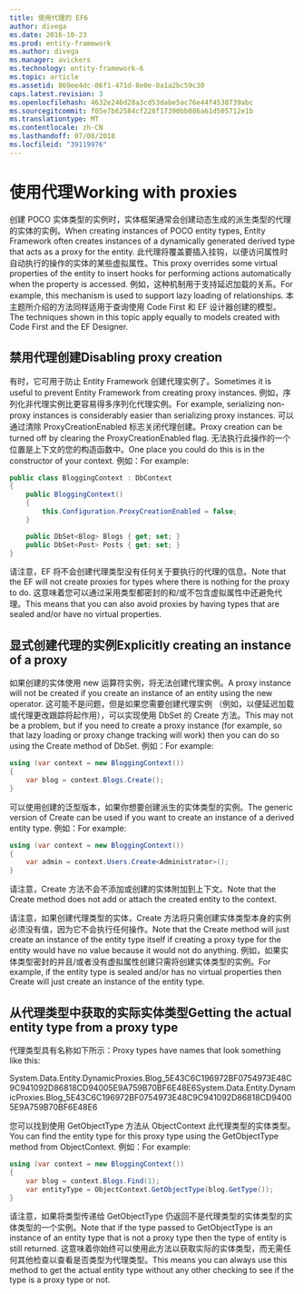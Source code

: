 ```yaml
---
title: 使用代理的 EF6
author: divega
ms.date: 2016-10-23
ms.prod: entity-framework
ms.author: divega
ms.manager: avickers
ms.technology: entity-framework-6
ms.topic: article
ms.assetid: 869ee4dc-06f1-471d-8e0e-0a1a2bc59c30
caps.latest.revision: 3
ms.openlocfilehash: 4632e246d28a3cd53dabe5ac76e44f4538739abc
ms.sourcegitcommit: f05e7b62584cf228f17390bb086a61d505712e1b
ms.translationtype: MT
ms.contentlocale: zh-CN
ms.lasthandoff: 07/08/2018
ms.locfileid: "39119976"
---
```

# <a name="working-with-proxies"></a><span data-ttu-id="509be-102">使用代理</span><span class="sxs-lookup"><span data-stu-id="509be-102">Working with proxies</span></span>
<span data-ttu-id="509be-103">创建 POCO 实体类型的实例时，实体框架通常会创建动态生成的派生类型的代理的实体的实例。</span><span class="sxs-lookup"><span data-stu-id="509be-103">When creating instances of POCO entity types, Entity Framework often creates instances of a dynamically generated derived type that acts as a proxy for the entity.</span></span> <span data-ttu-id="509be-104">此代理将覆盖要插入挂钩，以便访问属性时自动执行的操作的实体的某些虚拟属性。</span><span class="sxs-lookup"><span data-stu-id="509be-104">This proxy overrides some virtual properties of the entity to insert hooks for performing actions automatically when the property is accessed.</span></span> <span data-ttu-id="509be-105">例如，这种机制用于支持延迟加载的关系。</span><span class="sxs-lookup"><span data-stu-id="509be-105">For example, this mechanism is used to support lazy loading of relationships.</span></span> <span data-ttu-id="509be-106">本主题所介绍的方法同样适用于查询使用 Code First 和 EF 设计器创建的模型。</span><span class="sxs-lookup"><span data-stu-id="509be-106">The techniques shown in this topic apply equally to models created with Code First and the EF Designer.</span></span>  

## <a name="disabling-proxy-creation"></a><span data-ttu-id="509be-107">禁用代理创建</span><span class="sxs-lookup"><span data-stu-id="509be-107">Disabling proxy creation</span></span>  

<span data-ttu-id="509be-108">有时，它可用于防止 Entity Framework 创建代理实例了。</span><span class="sxs-lookup"><span data-stu-id="509be-108">Sometimes it is useful to prevent Entity Framework from creating proxy instances.</span></span> <span data-ttu-id="509be-109">例如，序列化非代理实例比更容易得多序列化代理实例。</span><span class="sxs-lookup"><span data-stu-id="509be-109">For example, serializing non-proxy instances is considerably easier than serializing proxy instances.</span></span> <span data-ttu-id="509be-110">可以通过清除 ProxyCreationEnabled 标志关闭代理创建。</span><span class="sxs-lookup"><span data-stu-id="509be-110">Proxy creation can be turned off by clearing the ProxyCreationEnabled flag.</span></span> <span data-ttu-id="509be-111">无法执行此操作的一个位置是上下文的您的构造函数中。</span><span class="sxs-lookup"><span data-stu-id="509be-111">One place you could do this is in the constructor of your context.</span></span> <span data-ttu-id="509be-112">例如：</span><span class="sxs-lookup"><span data-stu-id="509be-112">For example:</span></span>  

``` csharp
public class BloggingContext : DbContext
{
    public BloggingContext()
    {
        this.Configuration.ProxyCreationEnabled = false;
    }  

    public DbSet<Blog> Blogs { get; set; }
    public DbSet<Post> Posts { get; set; }
}
```  

<span data-ttu-id="509be-113">请注意，EF 将不会创建代理类型没有任何关于要执行的代理的信息。</span><span class="sxs-lookup"><span data-stu-id="509be-113">Note that the EF will not create proxies for types where there is nothing for the proxy to do.</span></span> <span data-ttu-id="509be-114">这意味着您可以通过采用类型都密封的和/或不包含虚拟属性中还避免代理。</span><span class="sxs-lookup"><span data-stu-id="509be-114">This means that you can also avoid proxies by having types that are sealed and/or have no virtual properties.</span></span>  

## <a name="explicitly-creating-an-instance-of-a-proxy"></a><span data-ttu-id="509be-115">显式创建代理的实例</span><span class="sxs-lookup"><span data-stu-id="509be-115">Explicitly creating an instance of a proxy</span></span>  

<span data-ttu-id="509be-116">如果创建的实体使用 new 运算符实例，将无法创建代理实例。</span><span class="sxs-lookup"><span data-stu-id="509be-116">A proxy instance will not be created if you create an instance of an entity using the new operator.</span></span> <span data-ttu-id="509be-117">这可能不是问题，但是如果您需要创建代理实例 （例如，以便延迟加载或代理更改跟踪将起作用），可以实现使用 DbSet 的 Create 方法。</span><span class="sxs-lookup"><span data-stu-id="509be-117">This may not be a problem, but if you need to create a proxy instance (for example, so that lazy loading or proxy change tracking will work) then you can do so using the Create method of DbSet.</span></span> <span data-ttu-id="509be-118">例如：</span><span class="sxs-lookup"><span data-stu-id="509be-118">For example:</span></span>  

``` csharp
using (var context = new BloggingContext())
{
    var blog = context.Blogs.Create();
}
```  

<span data-ttu-id="509be-119">可以使用创建的泛型版本，如果你想要创建派生的实体类型的实例。</span><span class="sxs-lookup"><span data-stu-id="509be-119">The generic version of Create can be used if you want to create an instance of a derived entity type.</span></span> <span data-ttu-id="509be-120">例如：</span><span class="sxs-lookup"><span data-stu-id="509be-120">For example:</span></span>  

``` csharp
using (var context = new BloggingContext())
{
    var admin = context.Users.Create<Administrator>();
}
```  

<span data-ttu-id="509be-121">请注意，Create 方法不会不添加或创建的实体附加到上下文。</span><span class="sxs-lookup"><span data-stu-id="509be-121">Note that the Create method does not add or attach the created entity to the context.</span></span>  

<span data-ttu-id="509be-122">请注意，如果创建代理类型的实体，Create 方法将只需创建实体类型本身的实例必须没有值，因为它不会执行任何操作。</span><span class="sxs-lookup"><span data-stu-id="509be-122">Note that the Create method will just create an instance of the entity type itself if creating a proxy type for the entity would have no value because it would not do anything.</span></span> <span data-ttu-id="509be-123">例如，如果实体类型密封的并且/或者没有虚拟属性创建只需将创建实体类型的实例。</span><span class="sxs-lookup"><span data-stu-id="509be-123">For example, if the entity type is sealed and/or has no virtual properties then Create will just create an instance of the entity type.</span></span>  

## <a name="getting-the-actual-entity-type-from-a-proxy-type"></a><span data-ttu-id="509be-124">从代理类型中获取的实际实体类型</span><span class="sxs-lookup"><span data-stu-id="509be-124">Getting the actual entity type from a proxy type</span></span>  

<span data-ttu-id="509be-125">代理类型具有名称如下所示：</span><span class="sxs-lookup"><span data-stu-id="509be-125">Proxy types have names that look something like this:</span></span>  

<span data-ttu-id="509be-126">System.Data.Entity.DynamicProxies.Blog_5E43C6C196972BF0754973E48C9C941092D86818CD94005E9A759B70BF6E48E6</span><span class="sxs-lookup"><span data-stu-id="509be-126">System.Data.Entity.DynamicProxies.Blog_5E43C6C196972BF0754973E48C9C941092D86818CD94005E9A759B70BF6E48E6</span></span>  

<span data-ttu-id="509be-127">您可以找到使用 GetObjectType 方法从 ObjectContext 此代理类型的实体类型。</span><span class="sxs-lookup"><span data-stu-id="509be-127">You can find the entity type for this proxy type using the GetObjectType method from ObjectContext.</span></span> <span data-ttu-id="509be-128">例如：</span><span class="sxs-lookup"><span data-stu-id="509be-128">For example:</span></span>  

``` csharp
using (var context = new BloggingContext())
{
    var blog = context.Blogs.Find(1);
    var entityType = ObjectContext.GetObjectType(blog.GetType());
}
```  

<span data-ttu-id="509be-129">请注意，如果将类型传递给 GetObjectType 仍返回不是代理类型的实体类型的实体类型的一个实例。</span><span class="sxs-lookup"><span data-stu-id="509be-129">Note that if the type passed to GetObjectType is an instance of an entity type that is not a proxy type then the type of entity is still returned.</span></span> <span data-ttu-id="509be-130">这意味着你始终可以使用此方法以获取实际的实体类型，而无需任何其他检查以查看是否类型为代理类型。</span><span class="sxs-lookup"><span data-stu-id="509be-130">This means you can always use this method to get the actual entity type without any other checking to see if the type is a proxy type or not.</span></span>  
